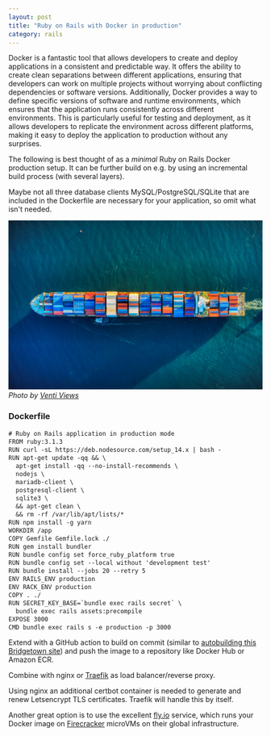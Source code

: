 ```yaml
---
layout: post
title: "Ruby on Rails with Docker in production"
category: rails
---
```


Docker is a fantastic tool that allows developers to create and deploy applications in a consistent and predictable way. It offers the ability to create clean separations between different applications, ensuring that developers can work on multiple projects without worrying about conflicting dependencies or software versions. Additionally, Docker provides a way to define specific versions of software and runtime environments, which ensures that the application runs consistently across different environments. This is particularly useful for testing and deployment, as it allows developers to replicate the environment across different platforms, making it easy to deploy the application to production without any surprises.

The following is best thought of as a _minimal_ Ruby on Rails Docker production setup. It can be further build on e.g. by using an incremental build process (with several layers).

Maybe not all three database clients MySQL/PostgreSQL/SQLite that are included in the Dockerfile are necessary for your application, so omit what isn't needed.

![Container ship](/images/venti-views-1cqIcrWFQBI-unsplash.jpg)
*Photo by <a href="https://unsplash.com/@ventiviews?utm_source=unsplash&utm_medium=referral&utm_content=creditCopyText">Venti Views</a>*

### Dockerfile

```docker
# Ruby on Rails application in production mode
FROM ruby:3.1.3
RUN curl -sL https://deb.nodesource.com/setup_14.x | bash -
RUN apt-get update -qq && \
  apt-get install -qq --no-install-recommends \
  nodejs \
  mariadb-client \
  postgresql-client \
  sqlite3 \
  && apt-get clean \
  && rm -rf /var/lib/apt/lists/*
RUN npm install -g yarn
WORKDIR /app
COPY Gemfile Gemfile.lock ./
RUN gem install bundler
RUN bundle config set force_ruby_platform true
RUN bundle config set --local without 'development test'
RUN bundle install --jobs 20 --retry 5
ENV RAILS_ENV production
ENV RACK_ENV production
COPY . ./
RUN SECRET_KEY_BASE=`bundle exec rails secret` \
  bundle exec rails assets:precompile
EXPOSE 3000
CMD bundle exec rails s -e production -p 3000
```

Extend with a GitHub action to build on commit (similar to [autobuilding this Bridgetown site](/webtech/bridgetown/)) and push the image to a repository like Docker Hub or Amazon ECR.

Combine with nginx or [Traefik](https://github.com/traefik/traefik) as load balancer/reverse proxy.

Using nginx an additional certbot container is needed to generate and renew Letsencrypt TLS certificates. Traefik will handle this by itself.

Another great option is to use the excellent [fly.io](https://fly.io) service, which runs your Docker image on [Firecracker](https://firecracker-microvm.github.io) microVMs on their global infrastructure.
